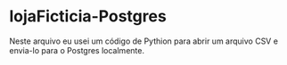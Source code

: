 # lojaFicticia-Postgres

Neste arquivo eu usei um código de Pythion para abrir um arquivo CSV e envia-lo para o Postgres localmente.
